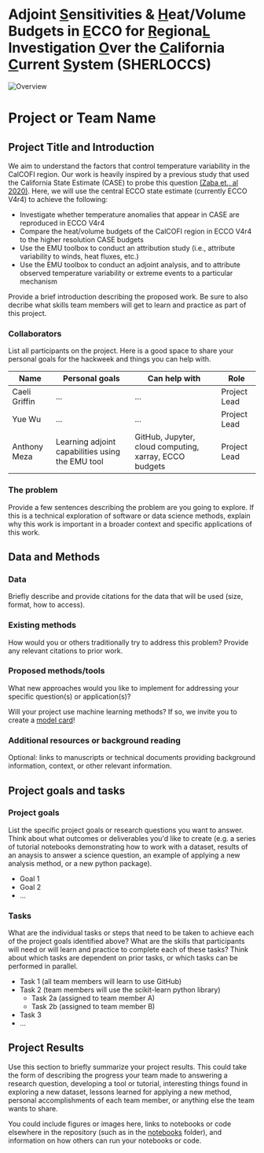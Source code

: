 # Adjoint 	<ins>S</ins>ensitivities & 	<ins>H</ins>eat/Volume Budgets in 	<ins>E</ins>CCO for 	<ins>R</ins>egiona<ins>L</ins> Investigation 	<ins>O</ins>ver the 	<ins>C</ins>alifornia <ins>C</ins>urrent <ins>S</ins>ystem (SHERLOCCS)

![Overview](SHERLOCCS_project_overview.png)

# Project or Team Name

## Project Title and Introduction

We aim to understand the factors that control temperature variability in the CalCOFI region. Our work is heavily inspired by a previous 
study that used the California State Estimate (CASE) to probe this question [(Zaba et., al 2020)](https://doi.org/10.1175/JPO-D-19-0271.1). 
Here, we will use the central ECCO state estimate (currently ECCO V4r4) to achieve the following: 
- Investigate whether temperature anomalies that appear in CASE are reproduced in ECCO V4r4 
- Compare the heat/volume budgets of the CalCOFI region in ECCO V4r4 to the higher resolution CASE budgets
- Use the EMU toolbox to conduct an attribution study (i.e., attribute variability to winds, heat fluxes, etc.)
- Use the EMU toolbox to conduct an adjoint analysis, and to attribute observed temperature variability or extreme events to a particular mechanism  


Provide a brief introduction describing the proposed work. Be sure to also decribe what skills team members will get to learn and practice as part of this project.

### Collaborators

List all participants on the project. Here is a good space to share your personal goals for the hackweek and things you can help with.

| Name | Personal goals | Can help with | Role |
| ------------- | ------------- | ------------- | ------------- |
| Caeli Griffin | ...  | ...  | Project Lead |
| Yue Wu | ... | ... | Project Lead |
| Anthony Meza | Learning adjoint capabilities using the EMU tool | GitHub, Jupyter, cloud computing, xarray, ECCO budgets | Project Lead |

### The problem
Provide a few sentences describing the problem are you going to explore. If this is a technical exploration of software or data science methods, explain why this work is important in a broader context and specific applications of this work.

## Data and Methods

### Data

Briefly describe and provide citations for the data that will be used (size, format, how to access).

### Existing methods

How would you or others traditionally try to address this problem? Provide any relevant citations to prior work.

### Proposed methods/tools

What new approaches would you like to implement for addressing your specific question(s) or application(s)?

Will your project use machine learning methods? If so, we invite you to create a [model card](model-card.md)!

### Additional resources or background reading

Optional: links to manuscripts or technical documents providing background information, context, or other relevant information.

## Project goals and tasks

### Project goals

List the specific project goals or research questions you want to answer. Think about what outcomes or deliverables you'd like to create (e.g. a series of tutorial notebooks demonstrating how to work with a dataset, results of an anaysis to answer a science question, an example of applying a new analysis method, or a new python package).

* Goal 1
* Goal 2
* ...

### Tasks

What are the individual tasks or steps that need to be taken to achieve each of the project goals identified above? What are the skills that participants will need or will learn and practice to complete each of these tasks? Think about which tasks are dependent on prior tasks, or which tasks can be performed in parallel.

* Task 1 (all team members will learn to use GitHub)
* Task 2 (team members will use the scikit-learn python library)
  * Task 2a (assigned to team member A)
  * Task 2b (assigned to team member B)
* Task 3
* ...

## Project Results

Use this section to briefly summarize your project results. This could take the form of describing the progress your team made to answering a research question, developing a tool or tutorial, interesting things found in exploring a new dataset, lessons learned for applying a new method, personal accomplishments of each team member, or anything else the team wants to share.

You could include figures or images here, links to notebooks or code elsewhere in the repository (such as in the [notebooks](notebooks/) folder), and information on how others can run your notebooks or code.
